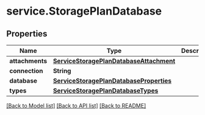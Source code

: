 # service.StoragePlanDatabase

## Properties
Name | Type | Description | Notes
------------ | ------------- | ------------- | -------------
**attachments** | [**ServiceStoragePlanDatabaseAttachment**](ServiceStoragePlanDatabaseAttachment.md) |  | [optional] 
**connection** | **String** |  | [optional] 
**database** | [**ServiceStoragePlanDatabaseProperties**](ServiceStoragePlanDatabaseProperties.md) |  | [optional] 
**types** | [**ServiceStoragePlanDatabaseTypes**](ServiceStoragePlanDatabaseTypes.md) |  | [optional] 

[[Back to Model list]](../README.md#documentation-for-models) [[Back to API list]](../README.md#documentation-for-api-endpoints) [[Back to README]](../README.md)


